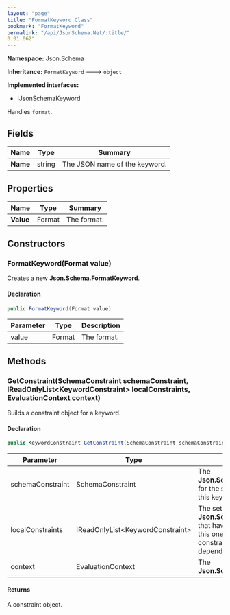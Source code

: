 ```yaml
---
layout: "page"
title: "FormatKeyword Class"
bookmark: "FormatKeyword"
permalink: "/api/JsonSchema.Net/:title/"
0.01.062"
---
```

**Namespace:** Json.Schema

**Inheritance:**
`FormatKeyword`
 🡒 
`object`

**Implemented interfaces:**

- IJsonSchemaKeyword

Handles `format`.

## Fields

| Name | Type | Summary |
|---|---|---|
| **Name** | string | The JSON name of the keyword. |

## Properties

| Name | Type | Summary |
|---|---|---|
| **Value** | Format | The format. |

## Constructors

### FormatKeyword(Format value)

Creates a new **Json.Schema.FormatKeyword**.

#### Declaration

```c#
public FormatKeyword(Format value)
```

| Parameter | Type | Description |
|---|---|---|
| value | Format | The format. |


## Methods

### GetConstraint(SchemaConstraint schemaConstraint, IReadOnlyList\<KeywordConstraint\> localConstraints, EvaluationContext context)

Builds a constraint object for a keyword.

#### Declaration

```c#
public KeywordConstraint GetConstraint(SchemaConstraint schemaConstraint, IReadOnlyList<KeywordConstraint> localConstraints, EvaluationContext context)
```

| Parameter | Type | Description |
|---|---|---|
| schemaConstraint | SchemaConstraint | The **Json.Schema.SchemaConstraint** for the schema object that houses this keyword. |
| localConstraints | IReadOnlyList\<KeywordConstraint\> | The set of other **Json.Schema.KeywordConstraint**s that have been processed prior to this one. Will contain the constraints for keyword dependencies. |
| context | EvaluationContext | The **Json.Schema.EvaluationContext**. |


#### Returns

A constraint object.

